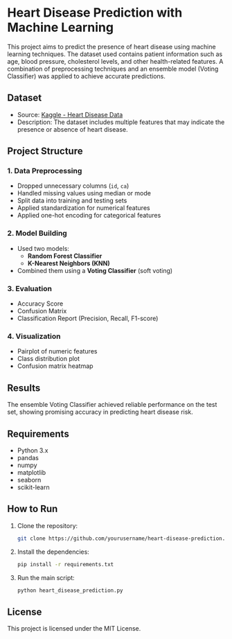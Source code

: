 
# Heart Disease Prediction with Machine Learning

This project aims to predict the presence of heart disease using machine learning techniques. The dataset used contains patient information such as age, blood pressure, cholesterol levels, and other health-related features. A combination of preprocessing techniques and an ensemble model (Voting Classifier) was applied to achieve accurate predictions.

## Dataset

- Source: [Kaggle - Heart Disease Data](https://www.kaggle.com/datasets/redwankarimsony/heart-disease-data)
- Description: The dataset includes multiple features that may indicate the presence or absence of heart disease.

## Project Structure

### 1. Data Preprocessing

- Dropped unnecessary columns (`id`, `ca`)
- Handled missing values using median or mode
- Split data into training and testing sets
- Applied standardization for numerical features
- Applied one-hot encoding for categorical features

### 2. Model Building

- Used two models:
  - **Random Forest Classifier**
  - **K-Nearest Neighbors (KNN)**
- Combined them using a **Voting Classifier** (soft voting)

### 3. Evaluation

- Accuracy Score
- Confusion Matrix
- Classification Report (Precision, Recall, F1-score)

### 4. Visualization

- Pairplot of numeric features
- Class distribution plot
- Confusion matrix heatmap

## Results

The ensemble Voting Classifier achieved reliable performance on the test set, showing promising accuracy in predicting heart disease risk.

## Requirements

- Python 3.x
- pandas
- numpy
- matplotlib
- seaborn
- scikit-learn

## How to Run

1. Clone the repository:
   ```bash
   git clone https://github.com/yourusername/heart-disease-prediction.git
   ```
2. Install the dependencies:
   ```bash
   pip install -r requirements.txt
   ```
3. Run the main script:
   ```bash
   python heart_disease_prediction.py
   ```

## License

This project is licensed under the MIT License.
